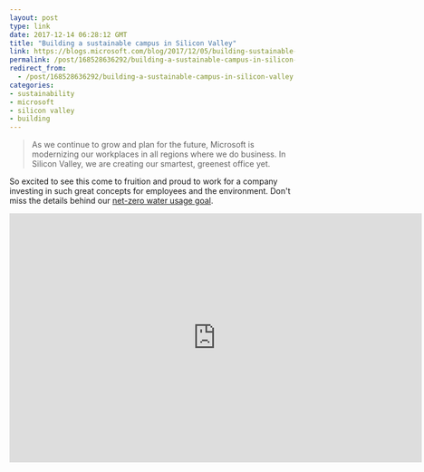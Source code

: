 ```yaml
---
layout: post
type: link
date: 2017-12-14 06:28:12 GMT
title: "Building a sustainable campus in Silicon Valley"
link: https://blogs.microsoft.com/blog/2017/12/05/building-sustainable-campus-silicon-valley/
permalink: /post/168528636292/building-a-sustainable-campus-in-silicon-valley
redirect_from: 
  - /post/168528636292/building-a-sustainable-campus-in-silicon-valley
categories:
- sustainability
- microsoft
- silicon valley
- building
---
```

<blockquote>As we continue to grow and plan for the future, Microsoft is modernizing our workplaces in all regions where we do business. In Silicon Valley, we are creating our smartest, greenest office yet.</blockquote>

<p>So excited to see this come to fruition and proud to work for a company investing in such great concepts for employees and the environment. Don't miss the details behind our <a href="https://news.microsoft.com/stories/microsoft-silicon-valley/">net-zero water usage goal</a>.</p>

<p><iframe width="728" height="440" src="https://www.youtube.com/embed/WJzn-60BX14" frameborder="0" gesture="media" allow="encrypted-media" allowfullscreen></iframe></p>